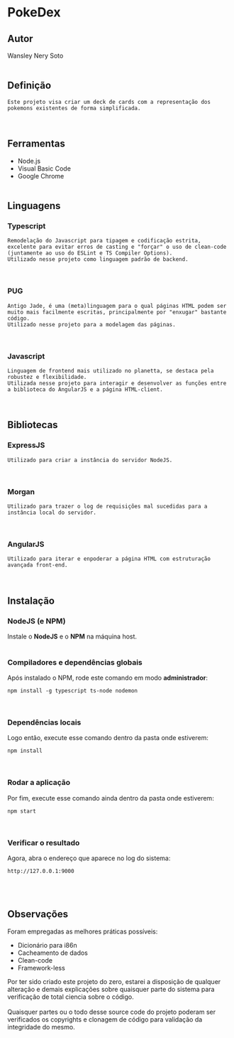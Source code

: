# PokeDex
## Autor
Wansley Nery Soto
<br><br>

## Definição
    Este projeto visa criar um deck de cards com a representação dos pokemons existentes de forma simplificada.
<br>

## Ferramentas
- Node.js
- Visual Basic Code
- Google Chrome
<br><br>

## Linguagens
### Typescript
    Remodelação do Javascript para tipagem e codificação estrita, excelente para evitar erros de casting e "forçar" o uso de clean-code (juntamente ao uso do ESLint e TS Compiler Options).
    Utilizado nesse projeto como linguagem padrão de backend.
<br>

### PUG
    Antigo Jade, é uma (meta)linguagem para o qual páginas HTML podem ser muito mais facilmente escritas, principalmente por "enxugar" bastante código.
    Utilizado nesse projeto para a modelagem das páginas.
<br>

### Javascript
    Linguagem de frontend mais utilizado no planetta, se destaca pela robustez e flexibilidade.
    Utilizada nesse projeto para interagir e desenvolver as funções entre a biblioteca do AngularJS e a página HTML-client.
<br>

## Bibliotecas
### ExpressJS
    Utilizado para criar a instância do servidor NodeJS.
<br>

### Morgan
    Utilizado para trazer o log de requisições mal sucedidas para a instância local do servidor.
<br>

### AngularJS
    Utilizado para iterar e enpoderar a página HTML com estruturação avançada front-end.
<br>

## Instalação
### NodeJS (e NPM)
Instale o <b>NodeJS</b> e o <b>NPM</b> na máquina host.
<br><br>

### Compiladores e dependências globais
Após instalado o NPM, rode este comando em modo <b>administrador</b>:
```shell
npm install -g typescript ts-node nodemon
```
<br>

### Dependências locais
Logo então, execute esse comando dentro da pasta onde estiverem:
```shell
npm install
```
<br>

### Rodar a aplicação
Por fim, execute esse comando ainda dentro da pasta onde estiverem:
```shell
npm start
```
<br>

### Verificar o resultado
Agora, abra o endereço que aparece no log do sistema:
```
http://127.0.0.1:9000
```
<br><br>

## Observações
Foram empregadas as melhores práticas possíveis:
- Dicionário para i86n
- Cacheamento de dados
- Clean-code
- Framework-less

Por ter sido criado este projeto do zero, estarei a disposição de qualquer alteração e demais explicações sobre quaisquer parte do sistema para verificação de total ciencia sobre o código.
<br><br>
Quaisquer partes ou o todo desse source code do projeto poderam ser verificados os copyrights e clonagem de código para validação da integridade do mesmo.